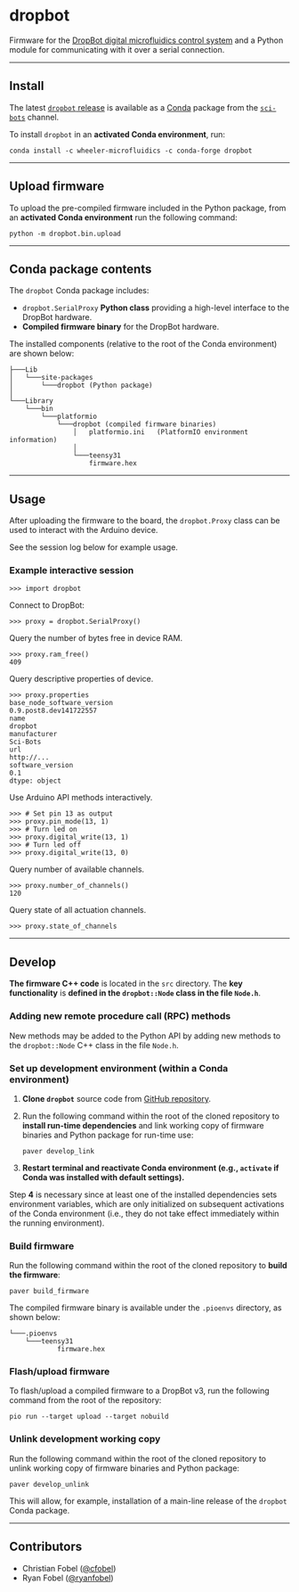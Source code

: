 # dropbot #

Firmware for the [DropBot digital microfluidics control system][1] and a Python
module for communicating with it over a serial connection.

-------------------------------------------------------------------------------

Install
-------

The latest [`dropbot` release][3] is available as a [Conda][2] package from the
[`sci-bots`][4] channel.

To install `dropbot` in an **activated Conda environment**, run:

    conda install -c wheeler-microfluidics -c conda-forge dropbot

-------------------------------------------------------------------------------

## Upload firmware ##

To upload the pre-compiled firmware included in the Python package, from an
**activated Conda environment** run the following command:

    python -m dropbot.bin.upload

-------------------------------------------------------------------------------

Conda package contents
----------------------

The `dropbot` Conda package includes:

 - `dropbot.SerialProxy` **Python class** providing a high-level interface to
   the DropBot hardware.
 - **Compiled firmware binary** for the DropBot hardware.

The installed components (relative to the root of the Conda environment) are
shown below:

    ├───Lib
    │   └───site-packages
    │       └───dropbot (Python package)
    │
    └───Library
        └───bin
            └───platformio
                └───dropbot (compiled firmware binaries)
                    │   platformio.ini   (PlatformIO environment information)
                    │
                    └───teensy31
                        firmware.hex

-------------------------------------------------------------------------------

## Usage ##

After uploading the firmware to the board, the `dropbot.Proxy` class can be
used to interact with the Arduino device.

See the session log below for example usage.

### Example interactive session ###

    >>> import dropbot

Connect to DropBot:

    >>> proxy = dropbot.SerialProxy()

Query the number of bytes free in device RAM.

    >>> proxy.ram_free()
    409

Query descriptive properties of device.

    >>> proxy.properties
    base_node_software_version                               0.9.post8.dev141722557
    name                                                                    dropbot
    manufacturer                                                           Sci-Bots
    url                                                                  http://...
    software_version                                                            0.1
    dtype: object

Use Arduino API methods interactively.

    >>> # Set pin 13 as output
    >>> proxy.pin_mode(13, 1)
    >>> # Turn led on
    >>> proxy.digital_write(13, 1)
    >>> # Turn led off
    >>> proxy.digital_write(13, 0)

Query number of available channels.

    >>> proxy.number_of_channels()
    120

Query state of all actuation channels.

    >>> proxy.state_of_channels


-------------------------------------------------------------------------------

Develop
-------

**The firmware C++ code** is located in the `src` directory.  The **key
functionality** is **defined in the `dropbot::Node` class in the file
`Node.h`**.


### Adding new remote procedure call (RPC) methods ###

New methods may be added to the Python API by adding new methods to the
`dropbot::Node` C++ class in the file `Node.h`.


### Set up development environment (within a Conda environment) ###

 1. **Clone `dropbot`** source code from [GitHub repository][5].
 2. Run the following command within the root of the cloned repository to
    **install run-time dependencies** and link working copy of firmware
    binaries and Python package for run-time use:

        paver develop_link

 4. **Restart terminal and reactivate Conda environment (e.g., `activate` if
    Conda was installed with default settings).**

Step **4** is necessary since at least one of the installed dependencies sets
environment variables, which are only initialized on subsequent activations of
the Conda environment (i.e., they do not take effect immediately within the
running environment).


### Build firmware ###

Run the following command within the root of the cloned repository to **build
the firmware**:

    paver build_firmware

The compiled firmware binary is available under the `.pioenvs` directory, as
shown below:

    └───.pioenvs
        └───teensy31
                firmware.hex


### Flash/upload firmware ###

To flash/upload a compiled firmware to a DropBot v3, run the following command
from the root of the repository:

    pio run --target upload --target nobuild


### Unlink development working copy ###

Run the following command within the root of the cloned repository to unlink
working copy of firmware binaries and Python package:

    paver develop_unlink

This will allow, for example, installation of a main-line release of the
`dropbot` Conda package.

-------------------------------------------------------------------------------

Contributors
------------

 - Christian Fobel ([@cfobel](https://github.com/cfobel))
 - Ryan Fobel ([@ryanfobel](https://github.com/ryanfobel))



[1]: http://sci-bots.com/dropbot
[2]: https://conda.io/
[3]: https://anaconda.org/sci-bots/dropbot
[4]: https://anaconda.org/sci-bots
[5]: https://gitlab.com/sci-bots/dropbot.py/

